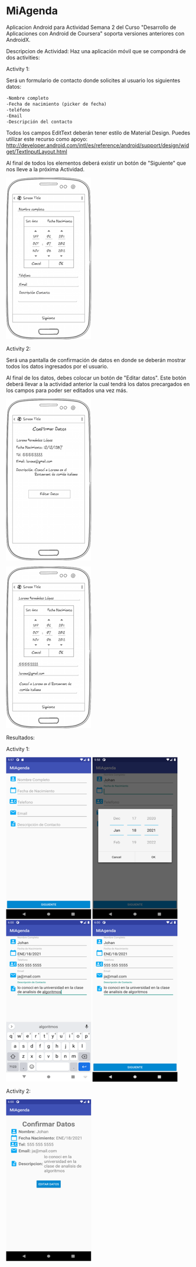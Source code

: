 # MiAgenda
Aplicacion Android para Actividad Semana 2 del Curso "Desarrollo de Aplicaciones con Android de Coursera"
soporta versiones anteriores con AndroidX.

Descripcion de Actividad:
Haz una aplicación móvil que se compondrá de dos activities: 

Activity 1: 

Será un formulario de contacto donde solicites al usuario los siguientes datos:

    -Nombre completo
    -Fecha de nacimiento (picker de fecha)
    -teléfono
    -Email
    -Descripción del contacto 

Todos los campos EditText deberán tener estilo de Material Design. Puedes utilizar este recurso como apoyo: 
http://developer.android.com/intl/es/reference/android/support/design/widget/TextInputLayout.html

Al final de todos los elementos deberá existir un botón de "Siguiente" que nos lleve a la próxima Actividad.


![](assets/Page-1.png)

Activity 2:

Será una pantalla de confirmación de datos en donde se deberán mostrar todos los datos ingresados por el usuario. 

Al final de los datos, debes colocar un botón de "Editar datos". Este botón deberá llevar a la actividad anterior la cual tendrá los datos precargados en los campos para poder ser editados una vez más.



![](assets/Page-2.png)


![](assets/Copy-of-Page-1_1.png)

Resultados:

Activity 1:

<img src="assets/Screenshot_1.png" width="230" height="438">


<img src="assets/Screenshot_2.png" width="230" height="438">


<img src="assets/Screenshot_3.png" width="230" height="438">


<img src="assets/Screenshot_4.png" width="230" height="438">


Activity 2:

<img src="assets/Screenshot_5.png" width="230" height="438">

